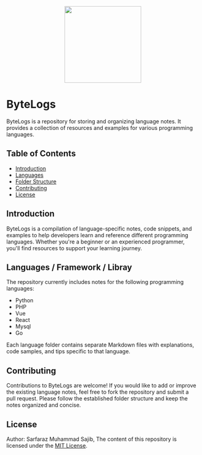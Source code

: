 <p align="center">
    <img height="200px" width="200px" src="https://i.ibb.co/0yPYm3f/DALL-E-2023-07-03-21-10-49-A-logo-Aura-hand-digitam-drewan-removebg-preview-1.png">
</p>

# ByteLogs

ByteLogs is a repository for storing and organizing language notes. It provides a collection of resources and examples for various programming languages.

## Table of Contents

- [Introduction](#introduction)
- [Languages](#languages)
- [Folder Structure](#folder-structure)
- [Contributing](#contributing)
- [License](#license)

## Introduction

ByteLogs is a compilation of language-specific notes, code snippets, and examples to help developers learn and reference different programming languages. Whether you're a beginner or an experienced programmer, you'll find resources to support your learning journey.

## Languages / Framework / Libray

The repository currently includes notes for the following programming languages:

- Python
- PHP
- Vue
- React
- Mysql
- Go

Each language folder contains separate Markdown files with explanations, code samples, and tips specific to that language.

## Contributing

Contributions to ByteLogs are welcome! If you would like to add or improve the existing language notes, feel free to fork the repository and submit a pull request. Please follow the established folder structure and keep the notes organized and concise.

## License
Author: Sarfaraz Muhammad Sajib,
The content of this repository is licensed under the [MIT License](LICENSE).
